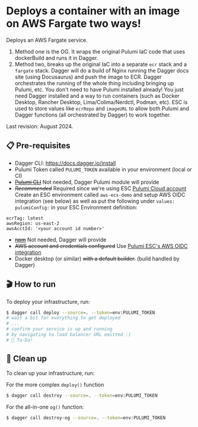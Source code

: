 # Deploys a container with an image on AWS Fargate two ways!

Deploys an AWS Fargate service.
1. Method one is the OG. It wraps the original Pulumi IaC code that uses dockerBuild and runs it in Dagger.
2. Method two, breaks up the original IaC into a separate `ecr` stack and a `fargate` stack. Dagger will do a build of Nginx running the Dagger docs site (using Docusaurus) and push the image to ECR. Dagger orchestrates the running of the whole thing including bringing up Pulumi, etc. You don't need to have Pulumi installed already! You just need Dagger installed and a way to run containers (such as Docker Desktop, Rancher Desktop, Lima/Colima/Nerdctl, Podman, etc). ESC is used to store values like `ecrRepo` and `imageURL` to allow both Pulumi and Dagger functions (all orchestrated by Dagger) to work together.

Last revision: August 2024.

## 📋 Pre-requisites

- Dagger CLI: https://docs.dagger.io/install
- Pulumi Token called `PULUMI_TOKEN` available in your environment (local or CI)
- ~~[Pulumi CLI](https://www.pulumi.com/docs/get-started/install/)~~ Not needed, Dagger Pulumi module will provide
- ~~*Recommended*~~ Required since we're using ESC [Pulumi Cloud account](https://app.pulumi.com/signup) Create an ESC environment called `aws-ecs-demo` and setup AWS OIDC integration (see below) as well as put the following under `values: pulumiConfig:` in your ESC Environment definition:
```
ecrTag: latest
awsRegion: us-east-2
awsAcctId: '<your account id number>'
```
- ~~[npm](https://www.npmjs.com/get-npm)~~ Not needed, Dagger will provide
- ~~AWS account and credentials configured~~ Use [Pulumi ESC's AWS OIDC integration](https://www.pulumi.com/docs/pulumi-cloud/oidc/provider/aws/)
- Docker desktop (or similar) ~~with a default builder.~~ (build handled by Dagger)

## 🎬 How to run

To deploy your infrastructure, run:

```bash
$ dagger call deploy --source=. --token=env:PULUMI_TOKEN 
# wait a bit for everything to get deployed
# ...
# confirm your service is up and running
# by navigating to load balancer URL emitted :)
# 🎉 Ta-Da!
```

## 🧹 Clean up

To clean up your infrastructure, run:

For the more complex `deploy()` function
```bash
$ dagger call destroy --source=. --token=env:PULUMI_TOKEN
```

For the all-in-one `og()` function:
```bash
$ dagger call destroy-og --source=. --token=env:PULUMI_TOKEN
```
